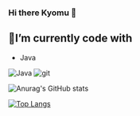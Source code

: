 ### Hi there Kyomu 👋

## 🔭I’m currently code with

- Java

<p>
      <img alt="Java"
         src="https://img.shields.io/badge/-Java-45b8d8?style=flat-square&logo=java&logoColor=white"/>
      <img alt="git"
         src="https://img.shields.io/badge/-Git-F05032?style=flat-square&logo=git&logoColor=white"/>
</p>

![Anurag's GitHub stats](https://github-readme-stats.vercel.app/api?username=EnK1&show_icons=true)

[![Top Langs](https://github-readme-stats.vercel.app/api/top-langs/?username=EnK1&layout=compact)](https://github.com/EnK1)


<!--
**EnK1/Enk1** is a ✨ _special_ ✨ repository because its `README.md` (this file) appears on your GitHub profile.
Here are some ideas to get you started:

- 🔭 I’m currently working on ...
- 🌱 I’m currently learning ...
- 👯 I’m looking to collaborate on ...
- 🤔 I’m looking for help with ...
- 💬 Ask me about ...
- 📫 How to reach me: ...
- 😄 Pronouns: ...
- ⚡ Fun fact: ...
-->
